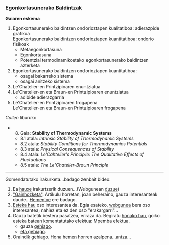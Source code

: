 ### Egonkortasunerako Baldintzak

**Gaiaren eskema**


1. Egonkortasunerako baldintzen ondorioztapen kualitatiboa: adierazpide grafikoa  
Egonkortasunerako baldintzen ondorioztapen kuantitatiboa: ondorio fisikoak  
    - Metaegonkortasuna  
    - Egonkortasuna  
    - Potentzial termodinamikoetako egonkortasunerako baldintzen azterketa  
2. Egonkortasunerako baldintzen ondorioztapen kuantitatiboa:  
    - osagai bakarreko sistema  
    - osagai anitzeko sistema  
3. Le'Chatelier-en Printzipioaren enuntziatua  
4. Le'Chatelier-en eta Braun-en Printzipioaren enuntziatua  
     * adibide adierazgarria  
5. Le'Chatelier-en Printzipioaren frogapena  
Le'Chatelier-en eta Braun-en Printzipioaren frogapena  


*Callen* liburuko  
  - 8. Gaia: **Stability of Thermodynamic Systems**  
    - 8.1 atala: *Intrinsic Stability of Thermodynamic Systems*  
    - 8.2 atala: *Stability Conditions for Thermodynamics Potentials*  
    - 8.3 atala: *Physical Consequences of Stability*  
    - 8.4 atala: *Le'Cahtelier's Principle: The Qualitative Effects of Fluctuations*  
    - 8.5 atala: *The Le'Chatelier-Braun Principle*  

_____________________________

Gomendatutako irakurketa...badago zenbait bideo:

1. Ea [hauxe](http://www.nature.com/nature/journal/v479/n7374/full/nature10586.html) irakurtzerik duzuen...(Webgunean [duzue]( ))  
2. ["Gainhozketa"](http://museodelaciencia.blogspot.com.es/search?q=Superenfriamiento). Artikulu horretan, joan beheraino, gauza interesanteak daude...[Hementxe](https://es.wikipedia.org/wiki/Sobrefusi%C3%B3n) ere badago.  
3. [Esteka hau](http://hyperphysics.phy-astr.gsu.edu/hbase/thermo/freezhot.html) oso interesantea da. Egia esateko, [webgunea](http://hyperphysics.phy-astr.gsu.edu/hbase/hph.html) bera oso interesantea; nahiez eta ez den oso "erakargarri"...  
4. Gauza batetik bestera pasatzea, erraza da. Begiratu [honako hau](http://www.rsc.org/mpemba-competition/mpemba-competition-puplished-papers.asp), goiko esteka batean komentatutako efektua: Mpemba efektua.  
   - gauza [gehiago](http://www.animations.physics.unsw.edu.au/jw/Mpemba.htm).  
   - [eta gehiago](https://www.researchgate.net/publication/228838883_The_Mpemba_effect_When_can_hot_water_freeze_faster_than_cold).  
5. Oraindik [gehiago](https://github.com/jmigartua/Termodinamika/blob/master/Termo/9EgonkortasunerakoBaldintzak/avion.jpg). Hona [hemen](https://github.com/jmigartua/Termodinamika/blob/master/Termo/9EgonkortasunerakoBaldintzak/Science-2011-Heymsfield-77-81.pdf) horren azalpena...antza...  
